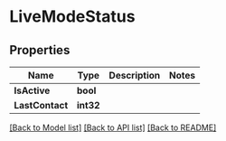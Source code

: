 # LiveModeStatus

## Properties

Name | Type | Description | Notes
------------ | ------------- | ------------- | -------------
**IsActive** | **bool** |  | 
**LastContact** | **int32** |  | 

[[Back to Model list]](../README.md#documentation-for-models) [[Back to API list]](../README.md#documentation-for-api-endpoints) [[Back to README]](../README.md)


